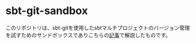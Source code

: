# sbt-git-sandbox

このリポジトリは、sbt-gitを使用したsbtマルチプロジェクトのバージョン管理を試すためのサンドボックスでありこちらの[記事](https://zenn.dev/nextbeat/articles/scala-feral-lambda-versioning)で解説したものです。
